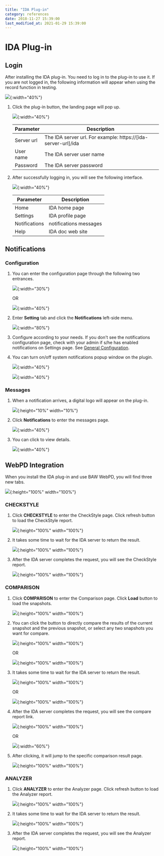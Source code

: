 ```yaml
---
title: "IDA Plug-in"
category: references
date: 2018-11-27 15:39:00
last_modified_at: 2021-01-29 15:39:00
---
```


# IDA Plug-in

## Login

After installing the IDA plug-in. You need to log in to the plug-in to use it. If you are not logged in, the following information will appear when using the record function in testing.

![][plugin_message]{:width="40%"}

1. Click the plug-in button, the landing page will pop up.
      
      
    ![][plugin_login]{:width="40%"}

     Parameter             | Description       
	 ----------------------|-------------------
	 Server url           |The IDA server url. For example: https://[ida-server-url]/ida
	 User name            |The IDA server user name
	 Password             |The IDA server password
	 

2. After successfully logging in, you will see the following interface.

    ![][plugin_menu]{:width="40%"}
    
	 Parameter             | Description       
	 ----------------------|-------------------
	 Home                  |IDA home page
	 Settings              |IDA profile page
	 Notifications         |notifications messages
	 Help                  |IDA doc web site
	 

## Notifications

### Configuration

1. You can enter the configuration page through the following two entrances.

    ![][plugin_profile_menu]{:width="30%"}
        
    OR
    
    ![][plugin_settings]{:width="40%"}
    
2. Enter **Setting** tab and click the **Notifications** left-side menu.

    ![][plugin_profile_main]{:width="80%"}
    
3. Configure according to your needs. If you don't see the notifications configuration page, check with your admin if s/he has enabled notifications on Settings page. See [General Configuration][settings-notifications-step-ref].

4. You can turn on/off system notifications popup window on the plugin.

   ![][plugin_notifications]{:width="40%"}

   ![][plugin_notifications_popup]{:width="40%"}

### Messages

1. When a notification arrives, a digital logo will appear on the plug-in.

    ![][plugin_notification]{:height="10%" width="10%"}

2. Click **Notifications** to enter the messages page.

    ![][plugin_notification_message]{:width="40%"}

3. You can click to view details.

    ![][plugin_notification_message_details]{:width="40%"}

## WebPD Integration

When you install the IDA plug-in and use BAW WebPD, you will find three new tabs.

![][plugin_webpd_menu]{:height="100%" width="100%"}

### CHECKSTYLE

1. Click **CHECKSTYLE** to enter the CheckStyle page. Click refresh button to load the CheckStyle report.

    ![][plugin_webpd_checkstyle]{:height="100%" width="100%"}
    
2. It takes some time to wait for the IDA server to return the result.

    ![][plugin_webpd_checkstyle_loading]{:height="100%" width="100%"}

3. After the IDA server completes the request, you will see the CheckStyle report.

    ![][plugin_webpd_checkstyle_done]{:height="100%" width="100%"}

### COMPARISON

1. Click **COMPARISON** to enter the Comparison page. Click **Load** button to load the snapshots.

    ![][plugin_webpd_comparison]{:height="100%" width="100%"}
    
2. You can click the button to directly compare the results of the current snapshot and the previous snapshot, or select any two snapshots you want for compare.

    ![][plugin_webpd_comparison_compare]{:height="100%" width="100%"}

    OR
    
    ![][plugin_webpd_comparison_compare_any]{:height="100%" width="100%"}
    
3. It takes some time to wait for the IDA server to return the result.

    ![][plugin_webpd_comparison_compare_loading]{:height="100%" width="100%"}
    
     OR
     
    ![][plugin_webpd_comparison_compare_any_loading]{:height="100%" width="100%"}
    
4. After the IDA server completes the request, you will see the compare report link.
    
    ![][plugin_webpd_comparison_compare_done]{:height="100%" width="100%"}
    
     OR
     
    ![][plugin_webpd_comparison_compare_any_done]{:width="60%"}
    
5. After clicking, it will jump to the specific comparison result page.

    ![][plugin_webpd_comparison_compare_details]{:height="100%" width="100%"}

    
### ANALYZER

1. Click **ANALYZER** to enter the Analyzer page. Click refresh button to load the Analyzer report.

    ![][plugin_webpd_analyzer]{:height="100%" width="100%"}
    
2. It takes some time to wait for the IDA server to return the result.

    ![][plugin_webpd_analyzer_loading]{:height="100%" width="100%"}

3. After the IDA server completes the request, you will see the Analyzer report.

    ![][plugin_webpd_analyzer_done]{:height="100%" width="100%"}
    

[plugin_login]: ../images/references/plugin_login.png
[plugin_message]: ../images/references/plugin_message.png
[plugin_settings]: ../images/references/plugin_settings.png
[plugin_profile_menu]: ../images/references/plugin_profile_menu.png
[plugin_profile_main]: ../images/references/plugin_profile_main.png
[plugin_profile_config]: ../images/references/plugin_profile_config.png
[plugin_notification]: ../images/references/plugin_notification.png
[plugin_notification_message]: ../images/references/plugin_notification_message.png
[plugin_notification_message_details]: ../images/references/plugin_notification_message_details.png
[plugin_menu]: ../images/references/plugin_menu.png
[plugin_webpd_menu]: ../images/references/plugin_webpd_menu.png
[plugin_webpd_comparison]: ../images/references/plugin_webpd_comparison.png
[plugin_webpd_comparison_compare]: ../images/references/plugin_webpd_comparison_compare.png
[plugin_webpd_comparison_compare_loading]: ../images/references/plugin_webpd_comparison_compare_loading.png
[plugin_webpd_comparison_compare_done]: ../images/references/plugin_webpd_comparison_compare_done.png
[plugin_webpd_comparison_compare_details]: ../images/references/plugin_webpd_comparison_compare_details.png
[plugin_webpd_comparison_compare_any]: ../images/references/plugin_webpd_comparison_compare_any.png
[plugin_webpd_comparison_compare_any_loading]: ../images/references/plugin_webpd_comparison_compare_any_loading.png
[plugin_webpd_comparison_compare_any_done]: ../images/references/plugin_webpd_comparison_compare_any_done.png
[plugin_webpd_checkstyle]: ../images/references/plugin_webpd_checkstyle.png
[plugin_webpd_checkstyle_loading]: ../images/references/plugin_webpd_checkstyle_loading.png
[plugin_webpd_checkstyle_done]: ../images/references/plugin_webpd_checkstyle_done.png
[plugin_webpd_analyzer]: ../images/references/plugin_webpd_analyzer.png
[plugin_webpd_analyzer_loading]: ../images/references/plugin_webpd_analyzer_loading.png
[plugin_webpd_analyzer_done]: ../images/references/plugin_webpd_analyzer_done.png
[settings-notifications-step-ref]: ../administration/administration-settings-configuration.html#general-configuration
[plugin_notifications]: ../images/references/plugin_notifications.png
[plugin_notifications_popup]: ../images/references/plugin_notifications_popup.png

